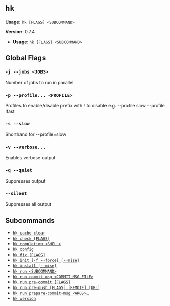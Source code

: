 # `hk`

**Usage**: `hk [FLAGS] <SUBCOMMAND>`

**Version**: 0.7.4

- **Usage**: `hk [FLAGS] <SUBCOMMAND>`

## Global Flags

### `-j --jobs <JOBS>`

Number of jobs to run in parallel

### `-p --profile... <PROFILE>`

Profiles to enable/disable prefix with ! to disable e.g. --profile slow --profile !fast

### `-s --slow`

Shorthand for --profile=slow

### `-v --verbose...`

Enables verbose output

### `-q --quiet`

Suppresses output

### `--silent`

Suppresses all output

## Subcommands

- [`hk cache clear`](/cli/cache/clear.md)
- [`hk check [FLAGS]`](/cli/check.md)
- [`hk completion <SHELL>`](/cli/completion.md)
- [`hk config`](/cli/config.md)
- [`hk fix [FLAGS]`](/cli/fix.md)
- [`hk init [-f --force] [--mise]`](/cli/init.md)
- [`hk install [--mise]`](/cli/install.md)
- [`hk run <SUBCOMMAND>`](/cli/run.md)
- [`hk run commit-msg <COMMIT_MSG_FILE>`](/cli/run/commit-msg.md)
- [`hk run pre-commit [FLAGS]`](/cli/run/pre-commit.md)
- [`hk run pre-push [FLAGS] [REMOTE] [URL]`](/cli/run/pre-push.md)
- [`hk run prepare-commit-msg <ARGS>…`](/cli/run/prepare-commit-msg.md)
- [`hk version`](/cli/version.md)
